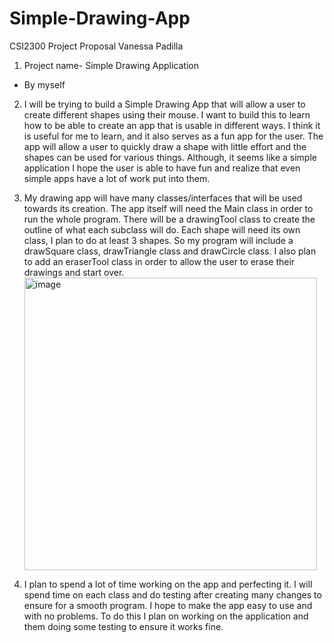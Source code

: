 # Simple-Drawing-App
CSI2300 Project Proposal						Vanessa Padilla

1.	Project name- Simple Drawing Application 
-	By myself

2.	I will be trying to build a Simple Drawing App that will allow a user to create different shapes using their mouse. I want to build this to learn how to be able to create an app that is usable in different ways. I think it is useful for me to learn, and it also serves as a fun app for the user. The app will allow a user to quickly draw a shape with little effort and the shapes can be used for various things.  Although, it seems like a simple application I hope the user is able to have fun and realize that even simple apps have a lot of work put into them. 

3.	My drawing app will have many classes/interfaces that will be used towards its creation. The app itself will need the Main class in order to run the whole program. There will be a drawingTool class to create the outline of what each subclass will do. Each shape will need its own class, I plan to do at least 3 shapes. So my program will include a drawSquare class, drawTriangle class and drawCircle class. I also plan to add an eraserTool class in order to allow the user to erase their drawings and start over.
    <img width="468" alt="image" src="https://github.com/user-attachments/assets/b549d6a6-b991-46ce-a14b-7b106f2c3120">


 


5.	I plan to spend a lot of time working on the app and perfecting it. I will spend time on each class and do testing after creating many changes to ensure for a smooth program. I hope to make the app easy to use and with no problems. To do this I plan on working on the application and them doing some testing to ensure it works fine.
